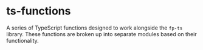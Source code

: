 # ts-functions

A series of TypeScript functions designed to work alongside the `fp-ts` library. These functions are broken up into separate modules based on their functionality.